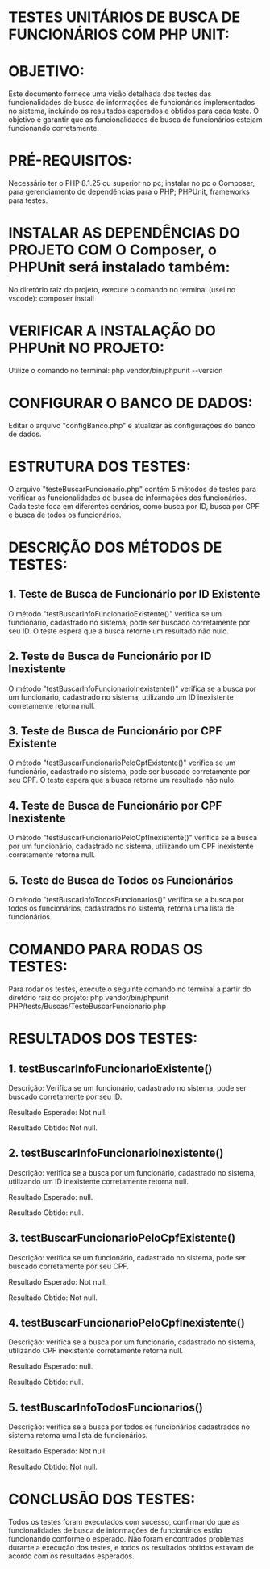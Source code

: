 # TESTES UNITÁRIOS DE BUSCA DE FUNCIONÁRIOS COM PHP UNIT:


# OBJETIVO:
Este documento fornece uma visão detalhada dos testes das funcionalidades de busca de informações de funcionários implementados no sistema, incluindo os resultados esperados e obtidos para cada teste. O objetivo é garantir que as funcionalidades de busca de funcionários estejam funcionando corretamente.


# PRÉ-REQUISITOS: 
Necessário ter o PHP 8.1.25 ou superior no pc; instalar no pc o Composer, para gerenciamento de dependências para o PHP; PHPUnit, frameworks para testes.


# INSTALAR AS DEPENDÊNCIAS DO PROJETO COM O Composer, o PHPUnit será instalado também:
No diretório raiz do projeto, execute o comando no terminal (usei no vscode): composer install


# VERIFICAR A INSTALAÇÃO DO PHPUnit NO PROJETO:
Utilize o comando no terminal: php vendor/bin/phpunit --version


# CONFIGURAR O BANCO DE DADOS:
Editar o arquivo "configBanco.php" e atualizar as configurações do banco de dados.


# ESTRUTURA DOS TESTES:
O arquivo "testeBuscarFuncionario.php" contém 5 métodos de testes para verificar as funcionalidades de busca de informações dos funcionários. Cada teste foca em diferentes cenários, como busca por ID, busca por CPF e busca de todos os funcionários.


# DESCRIÇÃO DOS MÉTODOS DE TESTES:

## 1. Teste de Busca de Funcionário por ID Existente
O método "testBuscarInfoFuncionarioExistente()" verifica se um funcionário, cadastrado no sistema, pode ser buscado corretamente por seu ID. O teste espera que a busca retorne um resultado não nulo.

## 2. Teste de Busca de Funcionário por ID Inexistente
O método "testBuscarInfoFuncionarioInexistente()" verifica se a busca por um funcionário, cadastrado no sistema, utilizando um ID inexistente corretamente retorna null.

## 3. Teste de Busca de Funcionário por CPF Existente
O método "testBuscarFuncionarioPeloCpfExistente()" verifica se um funcionário, cadastrado no sistema, pode ser buscado corretamente por seu CPF. O teste espera que a busca retorne um resultado não nulo.

## 4. Teste de Busca de Funcionário por CPF Inexistente
O método "testBuscarFuncionarioPeloCpfInexistente()" verifica se a busca por um funcionário, cadastrado no sistema, utilizando um CPF inexistente corretamente retorna null.

## 5. Teste de Busca de Todos os Funcionários
O método "testBuscarInfoTodosFuncionarios()" verifica se a busca por todos os funcionários, cadastrados no sistema, retorna uma lista de funcionários.


# COMANDO PARA RODAS OS TESTES:
Para rodar os testes, execute o seguinte comando no terminal a partir do diretório raiz do projeto:
php vendor/bin/phpunit PHP/tests/Buscas/TesteBuscarFuncionario.php


# RESULTADOS DOS TESTES:

## 1. testBuscarInfoFuncionarioExistente()
Descrição: Verifica se um funcionário, cadastrado no sistema, pode ser buscado corretamente por seu ID.

Resultado Esperado: Not null.

Resultado Obtido: Not null.

## 2. testBuscarInfoFuncionarioInexistente()
Descrição: verifica se a busca por um funcionário, cadastrado no sistema, utilizando um ID inexistente corretamente retorna null.

Resultado Esperado: null.

Resultado Obtido: null.

## 3. testBuscarFuncionarioPeloCpfExistente()
Descrição: verifica se um funcionário, cadastrado no sistema, pode ser buscado corretamente por seu CPF.

Resultado Esperado: Not null.

Resultado Obtido: Not null.

## 4. testBuscarFuncionarioPeloCpfInexistente()
Descrição: verifica se a busca por um funcionário, cadastrado no sistema, utilizando CPF inexistente corretamente retorna null.

Resultado Esperado: null.

Resultado Obtido: null.

## 5. testBuscarInfoTodosFuncionarios()
Descrição: verifica se a busca por todos os funcionários cadastrados no sistema retorna uma lista de funcionários.

Resultado Esperado: Not null.

Resultado Obtido: Not null.


# CONCLUSÃO DOS TESTES:
Todos os testes foram executados com sucesso, confirmando que as funcionalidades de busca de informações de funcionários estão funcionando conforme o esperado. Não foram encontrados problemas durante a execução dos testes, e todos os resultados obtidos estavam de acordo com os resultados esperados.